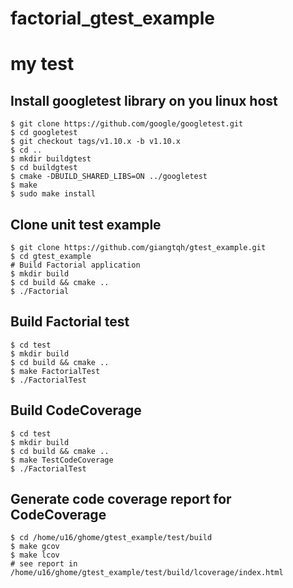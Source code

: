 # factorial_gtest_example
# my test
## Install googletest library on you linux host
```
$ git clone https://github.com/google/googletest.git
$ cd googletest
$ git checkout tags/v1.10.x -b v1.10.x
$ cd ..
$ mkdir buildgtest
$ cd buildgtest
$ cmake -DBUILD_SHARED_LIBS=ON ../googletest
$ make
$ sudo make install
```

## Clone unit test example

```
$ git clone https://github.com/giangtqh/gtest_example.git
$ cd gtest_example
# Build Factorial application
$ mkdir build
$ cd build && cmake ..
$ ./Factorial
```
## Build Factorial test 

```
$ cd test
$ mkdir build
$ cd build && cmake ..
$ make FactorialTest
$ ./FactorialTest
```

## Build CodeCoverage

```
$ cd test
$ mkdir build
$ cd build && cmake ..
$ make TestCodeCoverage
$ ./FactorialTest
```

## Generate code coverage report for CodeCoverage

```
$ cd /home/u16/ghome/gtest_example/test/build
$ make gcov
$ make lcov
# see report in /home/u16/ghome/gtest_example/test/build/lcoverage/index.html
```
